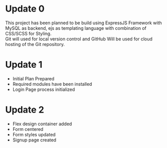# Update 0

This project has been planned to be build using ExpressJS Framework with MySQL as backend, ejs as templating language with combination of CSS/SCSS for Styling.<br>
Git will used for local version control and GitHub Will be used for cloud hosting of the Git repository.

# Update 1

<ul>
<li>Initial Plan Prepared</li>
<li>Required modules have been installed</li>
<li>Login Page process initialized</li>
</ul>

# Update 2

<ul>
<li>Flex design container added</li>
<li>Form centered</li>
<li>Form styles updated</li>
<li>Signup page created</li>
</ul>